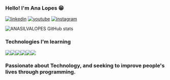 ### Hello! I'm Ana Lopes 😁

[![linkedin](https://img.shields.io/badge/LinkedIn-0077B5?style=for-the-badge&logo=linkedin&logoColor=white)](https://www.linkedin.com/in/ana-lucia-lopes-15995021a/)
[![youtube](https://img.shields.io/badge/YouTube-FF0000?style=for-the-badge&logo=youtube&logoColor=white)](https://)
[![instagram](https://img.shields.io/badge/Instagram-E4405F?style=for-the-badge&logo=instagram&logoColor=white)](https://insagram.com/analuhls)


![ANASILVALOPES GitHub stats](https://github-readme-stats.vercel.app/api?username=anasilvalopes&show_icons=true&theme=synthwave)

### Technologies I'm learning


<img src="https://img.shields.io/badge/HTML5-E34F26?style=for-the-badge&logo=html5&logoColor=white"><img src="https://img.shields.io/badge/CSS3-1572B6?style=for-the-badge&logo=css3&logoColor=white"><img src="https://img.shields.io/badge/Python-14354C?style=for-the-badge&logo=python&logoColor=white"><img src="https://img.shields.io/badge/JavaScript-323330?style=for-the-badge&logo=javascript&logoColor=F7DF1E"><img src="https://img.shields.io/badge/C-00599C?style=for-the-badge&logo=c&logoColor=white"><img src="https://img.shields.io/badge/C%23-239120?style=for-the-badge&logo=c-sharp&logoColor=white">

###
###
###

### Passionate about Technology, and seeking to improve people's lives through programming.



      
      
            
          
      

      
      
      
      
          
          


            
            
            
            
          
          
          

          
            
            
          
            
            
          
          
          


